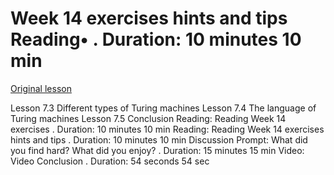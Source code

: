 # Week 14 exercises hints and tips Reading• . Duration: 10 minutes 10 min

[Original lesson](https://www.coursera.org/learn/uol-fundamentals-of-computer-science/supplement/wp8io/week-14-exercises-hints-and-tips)

Lesson 7.3 Different types of Turing machines Lesson 7.4 The language of Turing machines Lesson 7.5 Conclusion Reading: Reading Week 14 exercises . Duration: 10 minutes 10 min Reading: Reading Week 14 exercises hints and tips . Duration: 10 minutes 10 min Discussion Prompt: What did you find hard? What did you enjoy? . Duration: 15 minutes 15 min Video: Video Conclusion . Duration: 54 seconds 54 sec

